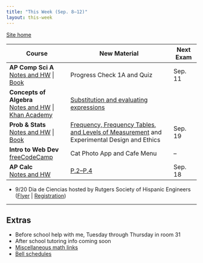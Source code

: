 ```yaml
---
title: "This Week (Sep. 8–12)"
layout: this-week
---
```


[Site home](./)

| Course                                                                                                                                                        | New Material                                                                                                                                | Next Exam |
| ------------------------------------------------------------------------------------------------------------------------------------------------------------- | ------------------------------------------------------------------------------------------------------------------------------------------- | --------- |
| **AP Comp Sci A**<br>[Notes and HW](./csawesome2/) \| [Book](https://runestone.academy/ns/books/published/manvillehighschool_csawesome2_2526/csawesome2.html) | Progress Check 1A and Quiz                                                                                                                  | Sep. 11   |
| **Concepts of Algebra**<br>[Notes and HW](./algebra-1-khan-academy/) \| [Khan Academy](https://www.khanacademy.org/math/algebra)                              | [Substitution and evaluating expressions](./algebra-1-khan-academy/1-3-substitution-and-evaluating-expressions.md)                          |           |
| **Prob & Stats**<br>[Notes and HW](./statistics-open-stax/) \| [Book](https://openstax.org/books/statistics/pages/1-introduction)                             | [Frequency, Frequency Tables, and Levels of Measurement](./statistics-open-stax/1-3-frequency-tables.md) and Experimental Design and Ethics | Sep. 19   |
| **Intro to Web Dev**<br>[freeCodeCamp](https://www.freecodecamp.org/learn/2022/responsive-web-design/)                                                        | Cat Photo App and Cafe Menu                                                                                                                 | –         |
| **AP Calc**<br>[Notes and HW](./calc-for-ap-larson/)                                                                                                          | [P.2–P.4](./calc-for-ap-larson/)                                                                                                            | Sep. 18   |

- 9/20 Dia de Ciencias hosted by Rutgers Society of Hispanic Engineers ([Flyer](./misc/tmp/dia-de-ciencias-2025-09-20.png) \| [Registration](https://rutgers.ca1.qualtrics.com/jfe/form/SV_bQKa2zxiq7d5vrU))

---

## Extras

- Before school help with me, Tuesday through Thursday in room 31
- After school tutoring info coming soon
- [Miscellaneous math links](./misc/math-links.md)
- [Bell schedules](./misc/bell-schedule.md)

